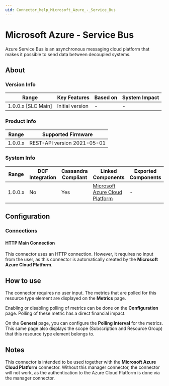 ```yaml
---
uid: Connector_help_Microsoft_Azure_-_Service_Bus
---
```


# Microsoft Azure - Service Bus

Azure Service Bus is an asynchronous messaging cloud platform that makes it possible to send data between decoupled systems.

## About

### Version Info

| Range                | Key Features     | Based on     | System Impact     |
|----------------------|------------------|--------------|-------------------|
| 1.0.0.x [SLC Main]   | Initial version  | -            | -                 |

### Product Info

| Range     | Supported Firmware          |
|-----------|-----------------------------|
| 1.0.0.x   | REST-API version 2021-05-01 |

### System Info

| Range   | DCF Integration | Cassandra Compliant | Linked Components                                                     | Exported Components |
|---------|-----------------|---------------------|-----------------------------------------------------------------------|---------------------|
| 1.0.0.x | No              | Yes                 | [Microsoft Azure Cloud Platform](xref:Connector_help_Microsoft_Azure) | -                   |

## Configuration

### Connections

#### HTTP Main Connection

This connector uses an HTTP connection. However, it requires no input from the user, as this connector is automatically created by the **Microsoft Azure Cloud Platform**.

## How to use

The connector requires no user input. The metrics that are polled for this resource type element are displayed on the **Metrics** page.

Enabling or disabling polling of metrics can be done on the **Configuration** page. Polling of these metric has a direct financial impact.

On the **General** page, you can configure the **Polling Interval** for the metrics. This same page also displays the scope (Subscription and Resource Group) that this resource type element belongs to.

## Notes

This connector is intended to be used together with the **Microsoft Azure Cloud Platform** connector. Without this manager connector, the connector will not work, as the authentication to the Azure Cloud Platform is done via the manager connector.

